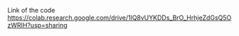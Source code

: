 Link of the code
https://colab.research.google.com/drive/1lQ8vUYKDDs_BrO_HrhjeZdGsQ5OzWRIH?usp=sharing
